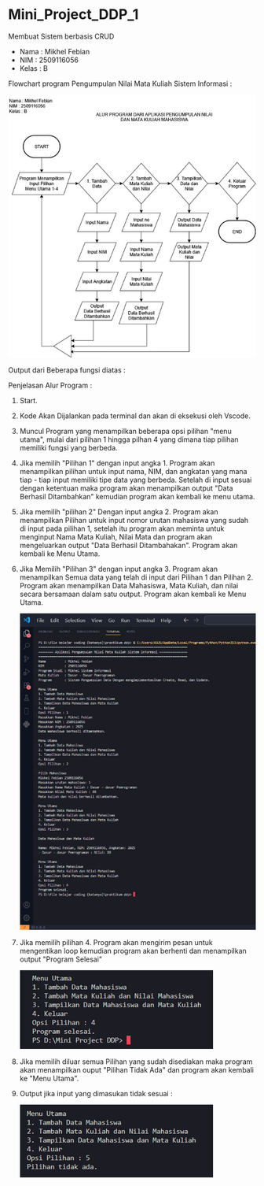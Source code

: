 # Mini_Project_DDP_1
Membuat Sistem berbasis CRUD

- Nama : Mikhel Febian
- NIM : 2509116056
- Kelas : B

Flowchart program Pengumpulan Nilai Mata Kuliah Sistem Informasi :

![image alt](https://github.com/Mikhelfebian/Mini_Project_DDP_1/blob/232c96253679226a37eae72297333fc7326e0693/Flowchart%20Mini%20Project%20Revisi.jpg)


Output dari Beberapa fungsi diatas :


Penjelasan Alur Program :

1. Start.
2. Kode Akan Dijalankan pada terminal dan akan di eksekusi oleh Vscode.
3. Muncul Program yang menampilkan beberapa opsi pilihan "menu utama", mulai dari pilihan 1 hingga pilhan 4 yang dimana tiap pilihan memiliki fungsi
   yang berbeda.
5. Jika memilih "Pilihan 1" dengan input angka 1. Program akan menampilkan pilihan untuk input nama, NIM, dan angkatan yang mana tiap - tiap input
   memiliki tipe data yang berbeda. Setelah di input sesuai dengan ketentuan maka program akan menampilkan output "Data Berhasil Ditambahkan"
   kemudian program akan kembali ke menu utama.
7. Jika memilih "pilihan 2" Dengan input angka 2. Program akan menampilkan Pilihan untuk input nomor urutan mahasiswa yang sudah di input pada
   pilihan 1, setelah itu program akan meminta untuk menginput Nama Mata Kuliah, Nilai Mata dan program akan mengeluarkan output "Data Berhasil
   Ditambahakan". Program akan kembali ke Menu Utama.
9. Jika Memilih "Pilihan 3" dengan input angka 3. Program akan menampilkan Semua data yang telah di input dari Pilihan 1 dan Pilihan 2. Program akan
    menampilkan Data Mahasiswa, Mata Kuliah, dan nilai secara bersamaan dalam satu output. Program akan kembali ke Menu Utama.
   
   ![img alt](https://github.com/Mikhelfebian/Mini_Project_DDP_1/blob/d62fe5f23717011bbca4ce299e244cd70662d37d/Screenshoot%20Output%20dan%20Conditional%20Statment.png)

11. Jika memilih pilihan 4. Program akan mengirim pesan untuk mengentikan loop kemudian program akan berhenti dan menampilkan output "Program Selesai"

    ![img alt](https://github.com/Mikhelfebian/Mini_Project_DDP_1/blob/f785c5422274679d28bc384f73076e2323759d47/Opsi%204.png)
    
13. Jika memilih diluar semua Pilihan yang sudah disediakan maka program akan menampilkan ouput "Pilihan Tidak Ada" dan program akan kembali ke "Menu
    Utama".
2. Output jika input yang dimasukan tidak sesuai :

   ![img alt](https://github.com/Mikhelfebian/Mini_Project_DDP_1/blob/b0cf924273ca3aafb44365c8861d32fa871a3a5a/input%20tidak%20ada.png)
